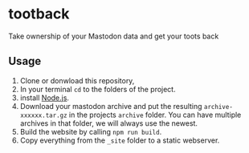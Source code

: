 # tootback

Take ownership of your Mastodon data and get your toots back

## Usage

1. Clone or donwload this repository,
1. In your terminal `cd` to the folders of the project.
1. install [Node.js](https://nodejs.org/).
1. Download your mastodon archive and put the resulting `archive-xxxxxx.tar.gz` in the projects `archive` folder. You can have multiple archives in that folder, we will always use the newest.
1. Build the website by calling `npm run build`.
1. Copy everything from the `_site` folder to a static webserver.